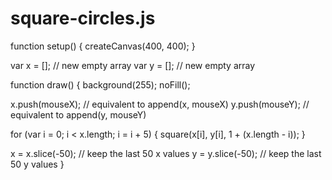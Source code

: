 # square-circles.js

function setup() {
  createCanvas(400, 400);
}

var x = []; // new empty array
var y = []; // new empty array

function draw() {
  background(255);
  noFill();

  x.push(mouseX); // equivalent to append(x, mouseX)
  y.push(mouseY); // equivalent to append(y, mouseY)

  for (var i = 0; i < x.length; i = i + 5) {
    square(x[i], y[i], 1 + (x.length - i));
  }

  x = x.slice(-50); // keep the last 50 x values
  y = y.slice(-50); // keep the last 50 y values
}
